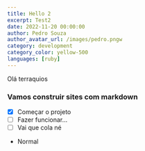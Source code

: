 ```yaml
---
title: Hello 2
excerpt: Test2
date: 2022-11-20 00:00:00
author: Pedro Souza
author_avatar_url: /images/pedro.pngw
category: development
category_color: yellow-500
languages: [ruby]
---
```


Olá terraquios

### **Vamos construir sites com markdown**

- [x] Começar o projeto
- [ ] Fazer funcionar...
- [ ] Vai que cola né

- Normal
